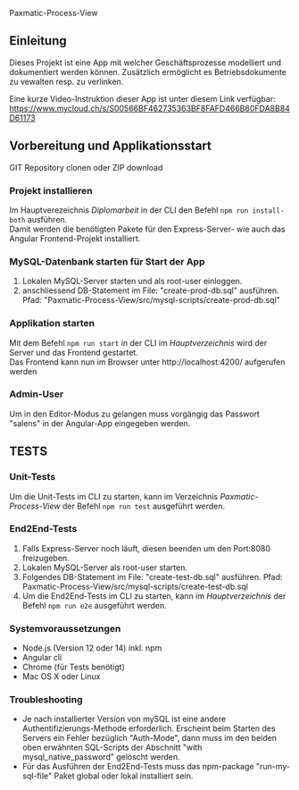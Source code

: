 Paxmatic-Process-View

## Einleitung
Dieses Projekt ist eine App mit welcher Geschäftsprozesse modelliert und dokumentiert werden können. Zusätzlich ermöglicht es Betriebsdokumente zu vewalten resp. zu verlinken.

Eine kurze Video-Instruktion dieser App ist unter diesem Link verfügbar: https://www.mycloud.ch/s/S00566BF462735363BF8FAFD466B60FDA8B84D61173

## Vorbereitung und Applikationsstart
GIT Repository clonen oder ZIP download

### Projekt installieren
Im Hauptverezeichnis *Diplomarbeit* in der CLI den Befehl `npm run install-both` ausführen.   
Damit werden die benötigten Pakete für den Express-Server- wie auch das Angular Frontend-Projekt installiert.

### MySQL-Datenbank starten für Start der App
1. Lokalen MySQL-Server starten und als root-user einloggen. 
2. anschliessend DB-Statement im File: "create-prod-db.sql" ausführen. Pfad: "Paxmatic-Process-View/src/mysql-scripts/create-prod-db.sql"

### Applikation starten
Mit dem Befehl `npm run start` in der CLI im *Hauptverzeichnis* wird der Server und das Frontend gestartet.   
Das Frontend kann nun im Browser unter http://localhost:4200/ aufgerufen werden

### Admin-User
Um in den Editor-Modus zu gelangen muss vorgängig das Passwort "salens" in der Angular-App eingegeben werden.

## TESTS
### Unit-Tests
Um die Unit-Tests im CLI zu starten, kann im Verzeichnis *Paxmatic-Process-View* der Befehl `npm run test` ausgeführt werden.   

### End2End-Tests
1. Falls Express-Server noch läuft, diesen beenden um den Port:8080 freizugeben.
2. Lokalen MySQL-Server als root-user starten.
3. Folgendes DB-Statement im File: "create-test-db.sql" ausführen. Pfad: Paxmatic-Process-View/src/mysql-scripts/create-test-db.sql
4. Um die End2End-Tests im CLI zu starten, kann im *Hauptverzeichnis* der Befehl `npm run e2e` ausgeführt werden.   

### Systemvoraussetzungen
- Node.js (Version 12 oder 14) inkl. npm
- Angular cli
- Chrome (für Tests benötigt)
- Mac OS X oder Linux   

### Troubleshooting
- Je nach installierter Version von mySQL ist eine andere Authentifizierungs-Methode erforderlich. Erscheint beim Starten des Servers ein Fehler bezüglich "Auth-Mode", dann muss im den beiden oben erwähnten SQL-Scripts der Abschnitt "with mysql_native_password" gelöscht werden.
- Für das Ausführen der End2End-Tests muss das npm-package "run-my-sql-file" Paket global oder lokal installiert sein. 

